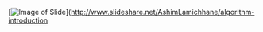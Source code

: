 [![Image of Slide](http://image.slidesharecdn.com/algorithmintro-160608065422/95/algorithm-introduction-1-638.jpg)](http://www.slideshare.net/AshimLamichhane/algorithm-introduction